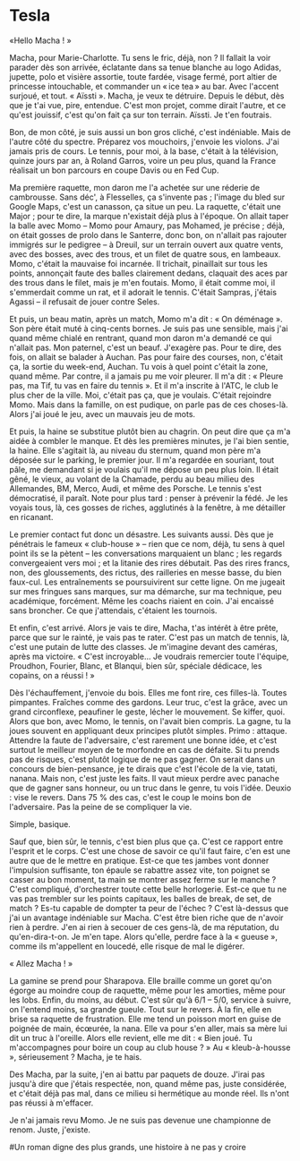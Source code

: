 # Tesla


«Hello Macha ! »

Macha, pour Marie-Charlotte. Tu sens le fric, déjà, non ? Il fallait la voir parader dès son arrivée, éclatante dans sa tenue blanche au logo Adidas, jupette, polo et visière assortie, toute fardée, visage fermé, port altier de princesse intouchable, et commander un « ice tea » au bar. Avec l'accent surjoué, et tout. « Aïssti ». Macha, je veux te détruire. Depuis le début, dès que je t'ai vue, pire, entendue. C'est mon projet, comme dirait l'autre, et ce qu'est jouissif, c'est qu'on fait ça sur ton terrain. Aïssti. Je t'en foutrais.

Bon, de mon côté, je suis aussi un bon gros cliché, c'est indéniable. Mais de l'autre côté du spectre. Préparez vos mouchoirs, j'envoie les violons. J'ai jamais pris de cours. Le tennis, pour moi, à la base, c'était à la télévision, quinze jours par an, à Roland Garros, voire un peu plus, quand la France réalisait un bon parcours en coupe Davis ou en Fed Cup.

Ma première raquette, mon daron me l'a achetée sur une réderie de cambrousse. Sans déc', à Flesselles, ça s'invente pas ; l'image du bled sur Google Maps, c'est un canasson, ça situe un peu. La raquette, c'était une Major ; pour te dire, la marque n'existait déjà plus à l'époque. On allait taper la balle avec Momo – Momo pour Amaury, pas Mohamed, je précise ; déjà, on était gosses de prolo dans le Santerre, donc bon, on n'allait pas rajouter immigrés sur le pedigree – à Dreuil, sur un terrain ouvert aux quatre vents, avec des bosses, avec des trous, et un filet de quatre sous, en lambeaux. Momo, c'était la mauvaise foi incarnée. Il trichait, pinaillait sur tous les points, annonçait faute des balles clairement dedans, claquait des aces par des trous dans le filet, mais je m'en foutais. Momo, il était comme moi, il s'emmerdait comme un rat, et il adorait le tennis. C'était Sampras, j'étais Agassi – il refusait de jouer contre Seles.

Et puis, un beau matin, après un match, Momo m'a dit : « On déménage ». Son père était muté à cinq-cents bornes. Je suis pas une sensible, mais j'ai quand même chialé en rentrant, quand mon daron m'a demandé ce qui n'allait pas. Mon paternel, c'est un beauf. J'exagère pas. Pour te dire, des fois, on allait se balader à Auchan. Pas pour faire des courses, non, c'était ça, la sortie du week-end, Auchan. Tu vois à quel point c'était la zone, quand même. Par contre, il a jamais pu me voir pleurer.
Il m'a dit : « Pleure pas, ma Tif, tu vas en faire du tennis ». Et il m'a inscrite à l'ATC, le club le plus cher de la ville. Moi, c'était pas ça, que je voulais. C'était rejoindre Momo. Mais dans la famille, on est pudique, on parle pas de ces choses-là. Alors j'ai joué le jeu, avec un mauvais jeu de mots.

Et puis, la haine se substitue plutôt bien au chagrin. On peut dire que ça m'a aidée à combler le manque. Et dès les premières minutes, je l'ai bien sentie, la haine. Elle s'agitait là, au niveau du sternum, quand mon père m'a déposée sur le parking, le premier jour. Il m'a regardée en souriant, tout pâle, me demandant si je voulais qu'il me dépose un peu plus loin. Il était gêné, le vieux, au volant de la Chamade, perdu au beau milieu des Allemandes, BM, Merco, Audi, et même des Porsche. Le tennis s'est démocratisé, il paraît. Note pour plus tard : penser à prévenir la fédé. Je les voyais tous, là, ces gosses de riches, agglutinés à la fenêtre, à me détailler en ricanant.

Le premier contact fut donc un désastre. Les suivants aussi. Dès que je pénétrais le fameux « club-house » – rien que ce nom, déjà, tu sens à quel point ils se la pètent – les conversations marquaient un blanc ; les regards convergeaient vers moi ; et la litanie des rires débutait. Pas des rires francs, non, des gloussements, des rictus, des railleries en messe basse, du bien faux-cul. Les entraînements se poursuivirent sur cette ligne. On me jugeait sur mes fringues sans marques, sur ma démarche, sur ma technique, peu académique, forcément. Même les coachs riaient en coin. J'ai encaissé sans broncher. Ce que j'attendais, c'étaient les tournois.

Et enfin, c'est arrivé. Alors je vais te dire, Macha, t'as intérêt à être prête, parce que sur le rainté, je vais pas te rater. C'est pas un match de tennis, là, c'est une putain de lutte des classes. Je m'imagine devant des caméras, après ma victoire. « C'est incroyable... Je voudrais remercier toute l'équipe, Proudhon, Fourier, Blanc, et Blanqui, bien sûr, spéciale dédicace, les copains, on a réussi ! »

Dès l'échauffement, j'envoie du bois. Elles me font rire, ces filles-là. Toutes pimpantes. Fraîches comme des gardons. Leur truc, c'est la grâce, avec un grand circonflexe, peaufiner le geste, lécher le mouvement. Se kiffer, quoi. Alors que bon, avec Momo, le tennis, on l'avait bien compris. La gagne, tu la joues souvent en appliquant deux principes plutôt simples. Primo : attaque. Attendre la faute de l'adversaire, c'est rarement une bonne idée, et c'est surtout le meilleur moyen de te morfondre en cas de défaite. Si tu prends pas de risques, c'est plutôt logique de ne pas gagner. On serait dans un concours de bien-pensance, je te dirais que c'est l'école de la vie, tatati, nanana. Mais non, c'est juste les faits. Il vaut mieux perdre avec panache que de gagner sans honneur, ou un truc dans le genre, tu vois l'idée. Deuxio : vise le revers. Dans 75 % des cas, c'est le coup le moins bon de l'adversaire. Pas la peine de se compliquer la vie.

Simple, basique.

Sauf que, bien sûr, le tennis, c'est bien plus que ça. C'est ce rapport entre l'esprit et le corps. C'est une chose de savoir ce qu'il faut faire, c'en est une autre que de le mettre en pratique. Est-ce que tes jambes vont donner l'impulsion suffisante, ton épaule se rabattre assez vite, ton poignet se casser au bon moment, ta main se montrer assez ferme sur le manche ? C'est compliqué, d'orchestrer toute cette belle horlogerie. Est-ce que tu ne vas pas trembler sur les points capitaux, les balles de break, de set, de match ? Es-tu capable de dompter ta peur de l'échec ? C'est là-dessus que j'ai un avantage indéniable sur Macha. C'est être bien riche que de n'avoir rien à perdre. J'en ai rien à secouer de ces gens-là, de ma réputation, du qu'en-dira-t-on. Je m'en tape. Alors qu'elle, perdre face à la « gueuse », comme ils m'appellent en loucedé, elle risque de mal le digérer.

« Allez Macha ! »

La gamine se prend pour Sharapova. Elle braille comme un goret qu'on égorge au moindre coup de raquette, même pour les amorties, même pour les lobs. Enfin, du moins, au début. C'est sûr qu'à 6/1 – 5/0, service à suivre, on l'entend moins, sa grande gueule. Tout sur le revers. À la fin, elle en brise sa raquette de frustration. Elle me tend un poisson mort en guise de poignée de main, écœurée, la nana. Elle va pour s'en aller, mais sa mère lui dit un truc à l'oreille. Alors elle revient, elle me dit : « Bien joué. Tu m'accompagnes pour boire un coup au club house ? » Au « kleub-à-housse », sérieusement ? Macha, je te hais.

Des Macha, par la suite, j'en ai battu par paquets de douze. J'irai pas jusqu'à dire que j'étais respectée, non, quand même pas, juste considérée, et c'était déjà pas mal, dans ce milieu si hermétique au monde réel. Ils n'ont pas réussi à m'effacer.

Je n'ai jamais revu Momo. Je ne suis pas devenue une championne de renom. Juste, j'existe.

#Un roman digne des plus grands, une histoire à ne pas y croire
